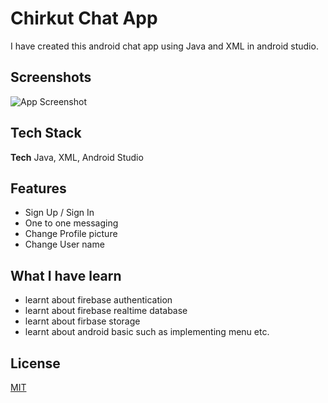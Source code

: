 # Chirkut Chat App

I have created this android chat app using Java and XML in android studio. 






## Screenshots

![App Screenshot](https://j.gifs.com/57Kg6A.gif)



## Tech Stack

**Tech** Java, XML, Android Studio



## Features

- Sign Up / Sign In
- One to one messaging
- Change Profile picture
- Change User name


## What I have learn

- learnt about firebase authentication
- learnt about firebase realtime database
- learnt about firbase storage
- learnt about android basic such as implementing menu etc.

## License

[MIT](https://choosealicense.com/licenses/mit/)

